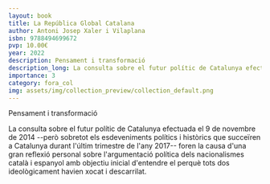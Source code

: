 ```yaml
---
layout: book
title: La República Global Catalana
author: Antoni Josep Xaler i Vilaplana
isbn: 9788494699672
pvp: 10.00€
year: 2022
description: Pensament i transformació
description_long: La consulta sobre el futur polític de Catalunya efectuada el 9 de novembre de 2014 --però sobretot els esdeveniments polítics i històrics que succeïren a Catalunya durant l'últim trimestre de l'any 2017-- foren la causa d'una gran reflexió personal sobre l'argumentació política dels nacionalismes català i espanyol amb objectiu inicial d'entendre el perquè tots dos ideològicament havien xocat i descarrilat.
importance: 3
category: fora_col
img: assets/img/collection_preview/collection_default.png
---
```


Pensament i transformació

La consulta sobre el futur polític de Catalunya efectuada el 9 de novembre de 2014 --però sobretot els esdeveniments polítics i històrics que succeïren a Catalunya durant l'últim trimestre de l'any 2017-- foren la causa d'una gran reflexió personal sobre l'argumentació política dels nacionalismes català i espanyol amb objectiu inicial d'entendre el perquè tots dos ideològicament havien xocat i descarrilat.
